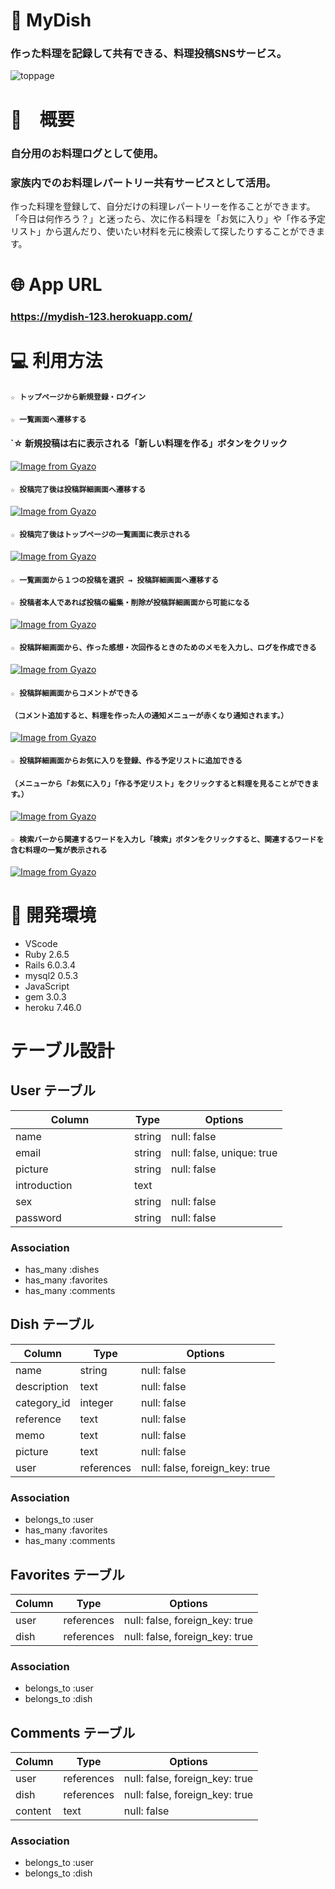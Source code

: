 # 🍴 MyDish
### 作った料理を記録して共有できる、料理投稿SNSサービス。

![toppage](https://user-images.githubusercontent.com/73867079/104409356-7246ab00-55a9-11eb-941c-5866e34a28f7.png)


# 💭　概要

### 自分用のお料理ログとして使用。
### 家族内でのお料理レパートリー共有サービスとして活用。
作った料理を登録して、自分だけの料理レパートリーを作ることができます。
「今日は何作ろう？」と迷ったら、次に作る料理を「お気に入り」や「作る予定リスト」から選んだり、使いたい材料を元に検索して探したりすることができます。


# 🌐  App URL
### **https://mydish-123.herokuapp.com/** 


# 💻  利用方法

#### `☆ トップページから新規登録・ログイン`
#### `☆ 一覧画面へ遷移する`
#### `☆ 新規投稿は右に表示される「新しい料理を作る」ボタンをクリック
[![Image from Gyazo](https://i.gyazo.com/59b29ebb519875a3bed6064f01b28142.gif)](https://gyazo.com/59b29ebb519875a3bed6064f01b28142)
  <br>

#### `☆ 投稿完了後は投稿詳細画面へ遷移する`<br>
[![Image from Gyazo](https://i.gyazo.com/816bc1adcc460aa2481861d074051abd.gif)](https://gyazo.com/816bc1adcc460aa2481861d074051abd)
  <br>

#### `☆ 投稿完了後はトップページの一覧画面に表示される`<br>
[![Image from Gyazo](https://i.gyazo.com/1f6ac04550a73a5494bf8c4e33ce8ff0.gif)](https://gyazo.com/1f6ac04550a73a5494bf8c4e33ce8ff0)
  <br>

#### `☆ 一覧画面から１つの投稿を選択 → 投稿詳細画面へ遷移する`
#### `☆ 投稿者本人であれば投稿の編集・削除が投稿詳細画面から可能になる`<br>
 [![Image from Gyazo](https://i.gyazo.com/81686dc57b849909a2ad04f3140d2f33.gif)](https://gyazo.com/81686dc57b849909a2ad04f3140d2f33)
  <br>
  
#### `☆ 投稿詳細画面から、作った感想・次回作るときのためのメモを入力し、ログを作成できる`<br>
  [![Image from Gyazo](https://i.gyazo.com/2b65bc3dd35d36049f55e38cc95f68ce.gif)](https://gyazo.com/2b65bc3dd35d36049f55e38cc95f68ce)
  <br>

#### `☆ 投稿詳細画面からコメントができる`
#### `（コメント追加すると、料理を作った人の通知メニューが赤くなり通知されます。）`<br>
  [![Image from Gyazo](https://i.gyazo.com/89a3194e4778e7abe56af3fd90d22c75.gif)](https://gyazo.com/89a3194e4778e7abe56af3fd90d22c75)
  <br>

#### `☆ 投稿詳細画面からお気に入りを登録、作る予定リストに追加できる`
#### `（メニューから「お気に入り」「作る予定リスト」をクリックすると料理を見ることができます。）`<br>
  [![Image from Gyazo](https://i.gyazo.com/0587617f1ed2202ff39f98a572d92e27.gif)](https://gyazo.com/0587617f1ed2202ff39f98a572d92e27)
  <br>

#### `☆ 検索バーから関連するワードを入力し「検索」ボタンをクリックすると、関連するワードを含む料理の一覧が表示される`<br>
  [![Image from Gyazo](https://i.gyazo.com/537d14e3c0114649387dfe3625aab1d7.gif)](https://gyazo.com/537d14e3c0114649387dfe3625aab1d7)


# 🚜 開発環境

- VScode
- Ruby 2.6.5
- Rails 6.0.3.4
- mysql2 0.5.3
- JavaScript
- gem 3.0.3
- heroku 7.46.0


# テーブル設計

## User テーブル
| Column             | Type   | Options                   |
| ------------------ | ------ | ------------------------- |
| name               | string | null: false               |
| email              | string | null: false, unique: true |
| picture            | string | null: false               |
| introduction       | text   |                           |
| sex                | string | null: false               |
| password 　　　　　　| string | null: false               |

### Association

- has_many :dishes
- has_many :favorites
- has_many :comments

## Dish テーブル
| Column           | Type       | Options                        |
| ---------------- | ---------- | ------------------------------ |
| name             | string     | null: false                    |
| description      | text       | null: false                    |
| category_id      | integer    | null: false                    |
| reference        | text       | null: false                    |
| memo             | text       | null: false                    |
| picture          | text       | null: false                    |
| user             | references | null: false, foreign_key: true |

### Association

- belongs_to :user
- has_many :favorites
- has_many :comments

## Favorites テーブル
| Column  | Type       | Options                        |
| ------- | ---------- | ------------------------------ |
| user    | references | null: false, foreign_key: true |
| dish    | references | null: false, foreign_key: true |

### Association

- belongs_to :user
- belongs_to :dish

## Comments テーブル
| Column  | Type       | Options                        |
| ------- | ---------- | ------------------------------ |
| user    | references | null: false, foreign_key: true |
| dish    | references | null: false, foreign_key: true |
| content | text       | null: false                    |

### Association

- belongs_to :user
- belongs_to :dish